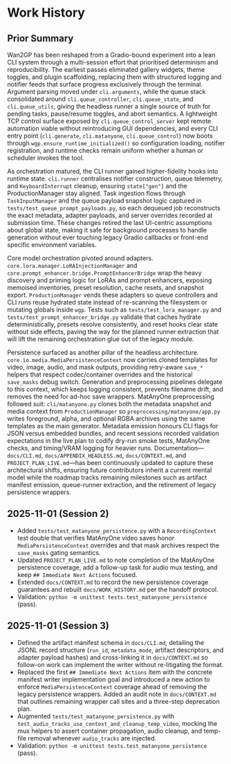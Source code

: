# Work History

## Prior Summary
Wan2GP has been reshaped from a Gradio-bound experiment into a lean CLI system through a multi-session effort that prioritised determinism and reproducibility. The earliest passes eliminated gallery widgets, theme toggles, and plugin scaffolding, replacing them with structured logging and notifier feeds that surface progress exclusively through the terminal. Argument parsing moved under `cli.arguments`, while the queue stack consolidated around `cli.queue_controller`, `cli.queue_state`, and `cli.queue_utils`, giving the headless runner a single source of truth for pending tasks, pause/resume toggles, and abort semantics. A lightweight TCP control surface exposed by `cli.queue_control_server` kept remote automation viable without reintroducing GUI dependencies, and every CLI entry point (`cli.generate`, `cli.matanyone`, `cli.queue_control`) now boots through `wgp.ensure_runtime_initialized()` so configuration loading, notifier registration, and runtime checks remain uniform whether a human or scheduler invokes the tool.

As orchestration matured, the CLI runner gained higher-fidelity hooks into runtime state. `cli.runner` centralises notifier construction, queue telemetry, and `KeyboardInterrupt` cleanup, ensuring `state["gen"]` and the ProductionManager stay aligned. Task ingestion flows through `TaskInputManager` and the queue payload snapshot logic captured in `tests/test_queue_prompt_payloads.py`, so each dequeued job reconstructs the exact metadata, adapter payloads, and server overrides recorded at submission time. These changes retired the last UI-centric assumptions about global state, making it safe for background processes to handle generation without ever touching legacy Gradio callbacks or front-end specific environment variables.

Core model orchestration pivoted around adapters. `core.lora.manager.LoRAInjectionManager` and `core.prompt_enhancer.bridge.PromptEnhancerBridge` wrap the heavy discovery and priming logic for LoRAs and prompt enhancers, exposing memoised inventories, preset resolution, cache resets, and snapshot export. `ProductionManager` vends these adapters so queue controllers and CLI runs reuse hydrated state instead of re-scanning the filesystem or mutating globals inside `wgp`. Tests such as `tests/test_lora_manager.py` and `tests/test_prompt_enhancer_bridge.py` validate that caches hydrate deterministically, presets resolve consistently, and reset hooks clear state without side effects, paving the way for the planned runner extraction that will lift the remaining orchestration glue out of the legacy module.

Persistence surfaced as another pillar of the headless architecture. `core.io.media.MediaPersistenceContext` now carries cloned templates for video, image, audio, and mask outputs, providing retry-aware `save_*` helpers that respect codec/container overrides and the historical `save_masks` debug switch. Generation and preprocessing pipelines delegate to this context, which keeps logging consistent, prevents filename drift, and removes the need for ad-hoc save wrappers. MatAnyOne preprocessing followed suit: `cli/matanyone.py` clones both the metadata snapshot and media context from `ProductionManager` so `preprocessing/matanyone/app.py` writes foreground, alpha, and optional RGBA archives using the same templates as the main generator. Metadata emission honours CLI flags for JSON versus embedded bundles, and recent sessions recorded validation expectations in the live plan to codify dry-run smoke tests, MatAnyOne checks, and timing/VRAM logging for heavier runs. Documentation—`docs/CLI.md`, `docs/APPENDIX_HEADLESS.md`, `docs/CONTEXT.md`, and `PROJECT_PLAN_LIVE.md`—has been continuously updated to capture these architectural shifts, ensuring future contributors inherit a current mental model while the roadmap tracks remaining milestones such as artifact manifest emission, queue-runner extraction, and the retirement of legacy persistence wrappers.

## 2025-11-01 (Session 2)
- Added `tests/test_matanyone_persistence.py` with a `RecordingContext` test double that verifies MatAnyOne video saves honor `MediaPersistenceContext` overrides and that mask archives respect the `save_masks` gating semantics.
- Updated `PROJECT_PLAN_LIVE.md` to note completion of the MatAnyOne persistence coverage, add a follow-up task for audio mux testing, and keep `## Immediate Next Actions` focused.
- Extended `docs/CONTEXT.md` to record the new persistence coverage guarantees and rebuilt `docs/WORK_HISTORY.md` per the handoff protocol.
- Validation: `python -m unittest tests.test_matanyone_persistence` (pass).

## 2025-11-01 (Session 3)
- Defined the artifact manifest schema in `docs/CLI.md`, detailing the JSONL record structure (`run_id`, `metadata_mode`, artifact descriptors, and adapter payload hashes) and cross-linking it in `docs/CONTEXT.md` so follow-on work can implement the writer without re-litigating the format.
- Replaced the first `## Immediate Next Actions` item with the concrete manifest writer implementation goal and introduced a new action to enforce `MediaPersistenceContext` coverage ahead of removing the legacy persistence wrappers. Added an audit note in `docs/CONTEXT.md` that outlines remaining wrapper call sites and a three-step deprecation plan.
- Augmented `tests/test_matanyone_persistence.py` with `test_audio_tracks_use_context_and_cleanup_temp_video`, mocking the mux helpers to assert container propagation, audio cleanup, and temp-file removal whenever `audio_tracks` are injected.
- Validation: `python -m unittest tests.test_matanyone_persistence` (pass).
